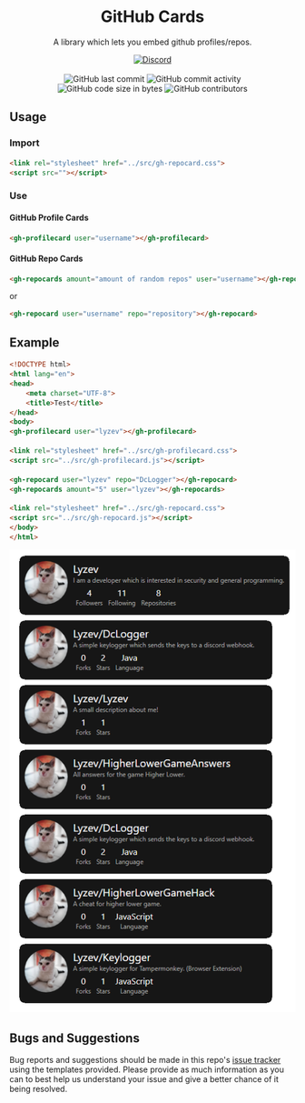 <h1 align="center">GitHub Cards</h1>

<p align="center">A library which lets you embed github profiles/repos.</p>

<div align="center">
    <a href="https://discord.gg/5UmsQP4MFH"><img src="https://img.shields.io/discord/610120595765723137?logo=discord" alt="Discord"/></a>
    <br><br>
    <img src="https://img.shields.io/github/last-commit/Lyzev/GitHubCards" alt="GitHub last commit"/>
    <img src="https://img.shields.io/github/commit-activity/w/Lyzev/GitHubCards" alt="GitHub commit activity"/>
    <br>
    <img src="https://img.shields.io/github/languages/code-size/Lyzev/GitHubCards" alt="GitHub code size in bytes"/>
    <img src="https://img.shields.io/github/contributors/Lyzev/GitHubCards" alt="GitHub contributors"/>
</div>

## Usage

### Import
````html
<link rel="stylesheet" href="../src/gh-repocard.css">
<script src=""></script>
````

### Use

#### GitHub Profile Cards
```html
<gh-profilecard user="username"></gh-profilecard>
```

#### GitHub Repo Cards
```html
<gh-repocards amount="amount of random repos" user="username"></gh-repocards>
```
or
```html
<gh-repocard user="username" repo="repository"></gh-repocard>
```

## Example
```html
<!DOCTYPE html>
<html lang="en">
<head>
    <meta charset="UTF-8">
    <title>Test</title>
</head>
<body>
<gh-profilecard user="lyzev"></gh-profilecard>

<link rel="stylesheet" href="../src/gh-profilecard.css">
<script src="../src/gh-profilecard.js"></script>

<gh-repocard user="lyzev" repo="DcLogger"></gh-repocard>
<gh-repocards amount="5" user="lyzev"></gh-repocards>

<link rel="stylesheet" href="../src/gh-repocard.css">
<script src="../src/gh-repocard.js"></script>
</body>
</html>
```

![Example Image](assets/img.png)

## Bugs and Suggestions
Bug reports and suggestions should be made in this repo's [issue tracker](https://github.com/Lyzev/GitHubCards/issues) using the templates provided. Please provide as much information as you can to best help us understand your issue and give a better chance of it being resolved.
